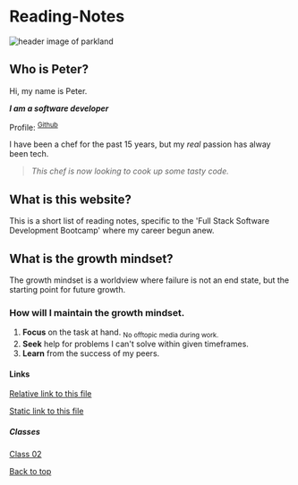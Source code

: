 # Reading-Notes

![header image of parkland](https://media.discordapp.net/attachments/914902361246416966/915747141023068180/unknown.png)

## Who is Peter?

Hi, my name is Peter. 

***I am a software developer***

Profile: <SUP>[Github](https://github.com/AddPCB)</SUP>

I have been a chef for the past 15 years, but my *real* passion has alway been tech.

> *This chef is now looking to cook up some tasty code.*

## What is this website?

This is a short list of reading notes, specific to the 'Full Stack Software Development Bootcamp' where my career begun anew.

## What is the growth mindset?

The growth mindset is a worldview where failure is not an end state, but the starting point for future growth.

### How will I maintain the growth mindset.

1. **Focus** on the task at hand. <SUB>No offtopic media during work.</SUB>
2. **Seek** help for problems I can't solve within given timeframes.
3. **Learn** from the success of my peers.

#### Links

[Relative link to this file](README.md)

[Static link to this file](https://addpcb.github.io/reading-notes/README.md)

##### Classes

[Class 02](class-02.md)

[Back to top](#)

